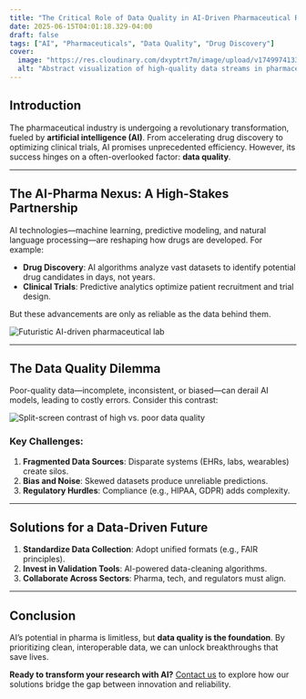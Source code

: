 ```yaml
---
title: "The Critical Role of Data Quality in AI-Driven Pharmaceutical Research"
date: 2025-06-15T04:01:18.329-04:00
draft: false
tags: ["AI", "Pharmaceuticals", "Data Quality", "Drug Discovery"]
cover:
  image: "https://res.cloudinary.com/dxyptrt7m/image/upload/v1749974133/beyl4zw9wzr5vmau0eqa.jpg"
  alt: "Abstract visualization of high-quality data streams in pharmaceutical AI research"
---
```


## Introduction  
The pharmaceutical industry is undergoing a revolutionary transformation, fueled by **artificial intelligence (AI)**. From accelerating drug discovery to optimizing clinical trials, AI promises unprecedented efficiency. However, its success hinges on a often-overlooked factor: **data quality**.  

---

## The AI-Pharma Nexus: A High-Stakes Partnership  
AI technologies—machine learning, predictive modeling, and natural language processing—are reshaping how drugs are developed. For example:  
- **Drug Discovery**: AI algorithms analyze vast datasets to identify potential drug candidates in days, not years.  
- **Clinical Trials**: Predictive analytics optimize patient recruitment and trial design.  

But these advancements are only as reliable as the data behind them.  

![Futuristic AI-driven pharmaceutical lab](https://res.cloudinary.com/dxyptrt7m/image/upload/v1749974015/q5mumuxce81n5bubspko.jpg)

---

## The Data Quality Dilemma  
Poor-quality data—incomplete, inconsistent, or biased—can derail AI models, leading to costly errors. Consider this contrast:  

![Split-screen contrast of high vs. poor data quality](https://res.cloudinary.com/dxyptrt7m/image/upload/v1749974388/zikqmgk6g9pgiloqjef5.jpg)

### Key Challenges:  
1. **Fragmented Data Sources**: Disparate systems (EHRs, labs, wearables) create silos.  
2. **Bias and Noise**: Skewed datasets produce unreliable predictions.  
3. **Regulatory Hurdles**: Compliance (e.g., HIPAA, GDPR) adds complexity.  

---

## Solutions for a Data-Driven Future  
1. **Standardize Data Collection**: Adopt unified formats (e.g., FAIR principles).  
2. **Invest in Validation Tools**: AI-powered data-cleaning algorithms.  
3. **Collaborate Across Sectors**: Pharma, tech, and regulators must align.  

---

## Conclusion  
AI’s potential in pharma is limitless, but **data quality is the foundation**. By prioritizing clean, interoperable data, we can unlock breakthroughs that save lives.  

**Ready to transform your research with AI?** [Contact us]() to explore how our solutions bridge the gap between innovation and reliability.

